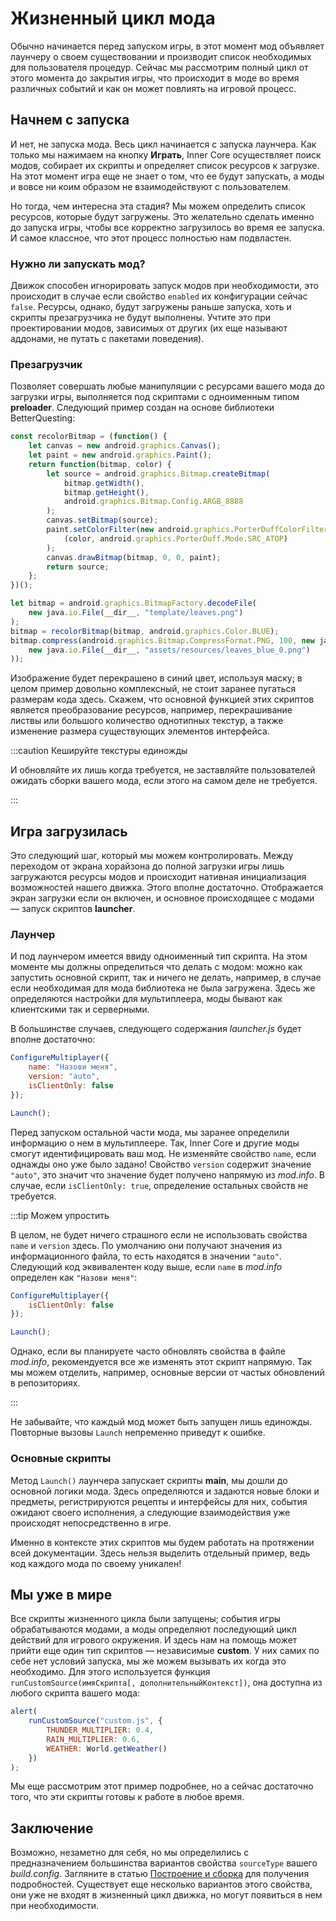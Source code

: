 # Жизненный цикл мода

Обычно начинается перед запуском игры, в этот момент мод объявляет лаунчеру о своем существовании и производит список необходимых для пользователя процедур. Сейчас мы рассмотрим полный цикл от этого момента до закрытия игры, что происходит в моде во время различных событий и как он может повлиять на игровой процесс.

## Начнем с запуска

И нет, не запуска мода. Весь цикл начинается с запуска лаунчера. Как только мы нажимаем на кнопку __Играть__, Inner Core осуществляет поиск модов, собирает их скрипты и определяет список ресурсов к загрузке. На этот момент игра еще не знает о том, что ее будут запускать, а моды и вовсе ни коим образом не взаимодействуют с пользователем.

Но тогда, чем интересна эта стадия? Мы можем определить список ресурсов, которые будут загружены. Это желательно сделать именно до запуска игры, чтобы все корректно загрузилось во время ее запуска. И самое классное, что этот процесс полностью нам подвластен.

### Нужно ли запускать мод?

Движок способен игнорировать запуск модов при необходимости, это происходит в случае если свойство `enabled` их конфигурации сейчас `false`. Ресурсы, однако, будут загружены раньше запуска, хоть и скрипты презагрузчика не будут выполнены. Учтите это при проектировании модов, зависимых от других (их еще называют аддонами, не путать с пакетами поведения).

### Презагрузчик

Позволяет совершать любые манипуляции с ресурсами вашего мода до загрузки игры, выполняется под скриптами с одноименным типом __preloader__. Следующий пример создан на основе библиотеки BetterQuesting:

```js
const recolorBitmap = (function() {
    let canvas = new android.graphics.Canvas();
    let paint = new android.graphics.Paint();
    return function(bitmap, color) {
        let source = android.graphics.Bitmap.createBitmap(
            bitmap.getWidth(),
            bitmap.getHeight(),
            android.graphics.Bitmap.Config.ARGB_8888
        );
        canvas.setBitmap(source);
        paint.setColorFilter(new android.graphics.PorterDuffColorFilter
            (color, android.graphics.PorterDuff.Mode.SRC_ATOP)
        );
        canvas.drawBitmap(bitmap, 0, 0, paint);
        return source;
    };
})();

let bitmap = android.graphics.BitmapFactory.decodeFile(
    new java.io.File(__dir__, "template/leaves.png")
);
bitmap = recolorBitmap(bitmap, android.graphics.Color.BLUE);
bitmap.compress(android.graphics.Bitmap.CompressFormat.PNG, 100, new java.io.FileOutputStream(
    new java.io.File(__dir__, "assets/resources/leaves_blue_0.png")
));
```

Изображение будет перекрашено в синий цвет, используя маску; в целом пример довольно комплексный, не стоит заранее пугаться размерам кода здесь. Скажем, что основной функцией этих скриптов является преобразование ресурсов, например, перекрашивание листвы или большого количество однотипных текстур, а также изменение размера существующих элементов интерфейса.

:::caution Кешируйте текстуры единожды

И обновляйте их лишь когда требуется, не заставляйте пользователей ожидать сборки вашего мода, если этого на самом деле не требуется.

:::

## Игра загрузилась

Это следующий шаг, который мы можем контролировать. Между переходом от экрана хорайзона до полной загрузки игры лишь загружаются ресурсы модов и происходит нативная инициализация возможностей нашего движка. Этого вполне достаточно. Отображается экран загрузки если он включен, и основное происходящее с модами — запуск скриптов __launcher__.

### Лаунчер

И под лаунчером имеется ввиду одноименный тип скрипта. На этом моменте мы должны определиться что делать с модом: можно как запустить основной скрипт, так и ничего не делать, например, в случае если необходимая для мода библиотека не была загружена. Здесь же определяются настройки для мультиплеера, моды бывают как клиентскими так и серверными.

В большинстве случаев, следующего содержания *launcher.js* будет вполне достаточно:

```js title="launcher.js"
ConfigureMultiplayer({
    name: "Назови меня",
    version: "auto",
    isClientOnly: false
});

Launch();
```

Перед запуском остальной части мода, мы заранее определили информацию о нем в мультиплеере. Так, Inner Core и другие моды смогут идентифицировать ваш мод. Не изменяйте свойство `name`, если однажды оно уже было задано! Свойство `version` содержит значение `"auto"`, это значит что значение будет получено напрямую из *mod.info*. В случае, если `isClientOnly: true`, определение остальных свойств не требуется.

:::tip Можем упростить

В целом, не будет ничего страшного если не использовать свойства `name` и `version` здесь. По умолчанию они получают значения из информационного файла, то есть находятся в значении `"auto"`. Следующий код эквивалентен коду выше, если `name` в *mod.info* определен как `"Назови меня"`:

```js title="launcher.js"
ConfigureMultiplayer({
    isClientOnly: false
});

Launch();
```

Однако, если вы планируете часто обновлять свойства в файле *mod.info*, рекомендуется все же изменять этот скрипт напрямую. Так мы можем отделить, например, основные версии от частых обновлений в репозиториях.

:::

Не забывайте, что каждый мод может быть запущен лишь единожды. Повторные вызовы `Launch` непременно приведут к ошибке.

### Основные скрипты

Метод `Launch()` лаунчера запускает скрипты __main__, мы дошли до основной логики мода. Здесь определяются и задаются новые блоки и предметы, регистрируются рецепты и интерфейсы для них, события ожидают своего исполнения, а следующие взаимодействия уже происходят непосредственно в игре.

Именно в контексте этих скриптов мы будем работать на протяжении всей документации. Здесь нельзя выделить отдельный пример, ведь код каждого мода по своему уникален!

## Мы уже в мире

Все скрипты жизненного цикла были запущены; события игры обрабатываются модами, а моды определяют последующий цикл действий для игрового окружения. И здесь нам на помощь может прийти еще один тип скриптов — независимые __custom__. У них самих по себе нет условий запуска, мы же можем вызывать их когда это необходимо. Для этого используется функция `runCustomSource(имяСкрипта[, дополнительныйКонтекст])`, она доступна из любого скрипта вашего мода:

```js
alert(
    runCustomSource("custom.js", {
        THUNDER_MULTIPLIER: 0.4,
        RAIN_MULTIPLIER: 0.6,
        WEATHER: World.getWeather()
    })
);
```

Мы еще рассмотрим этот пример подробнее, но а сейчас достаточно того, что эти скрипты готовы к работе в любое время.

## Заключение

Возможно, незаметно для себя, но мы определились с предназначением большинства вариантов свойства `sourceType` вашего *build.config*. Загляните в статью [Построение и сборка](mod-structure.md#compile) для получения подробностей. Существует еще несколько вариантов этого свойства, они уже не входят в жизненный цикл движка, но могут появиться в нем при необходимости.
